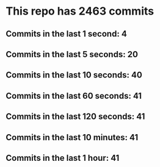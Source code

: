 # This repo has 2463 commits

## Commits in the last 1 second: 4
## Commits in the last 5 seconds: 20
## Commits in the last 10 seconds: 40
## Commits in the last 60 seconds: 41
## Commits in the last 120 seconds: 41
## Commits in the last 10 minutes: 41
## Commits in the last 1 hour: 41

